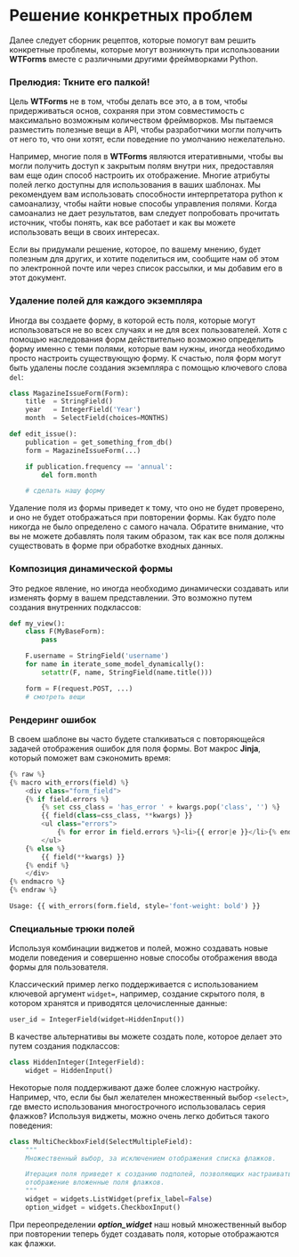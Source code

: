 # Решение конкретных проблем

Далее следует сборник рецептов, которые помогут вам решить конкретные проблемы, которые могут возникнуть при использовании **WTForms** вместе с различными другими фреймворками Python.

### Прелюдия: Ткните его палкой!

Цель **WTForms** не в том, чтобы делать все это, а в том, чтобы придерживаться основ, сохраняя при этом совместимость с максимально возможным количеством фреймворков. Мы пытаемся разместить полезные вещи в API, чтобы разработчики могли получить от него то, что они хотят, если поведение по умолчанию нежелательно.

Например, многие поля в **WTForms** являются итеративными, чтобы вы могли получить доступ к закрытым полям внутри них, предоставляя вам еще один способ настроить их отображение. Многие атрибуты полей легко доступны для использования в ваших шаблонах. Мы рекомендуем вам использовать способности интерпретатора python к самоанализу, чтобы найти новые способы управления полями. Когда самоанализ не дает результатов, вам следует попробовать прочитать источник, чтобы понять, как все работает и как вы можете использовать вещи в своих интересах.

Если вы придумали решение, которое, по вашему мнению, будет полезным для других, и хотите поделиться им, сообщите нам об этом по электронной почте или через список рассылки, и мы добавим его в этот документ.

### Удаление полей для каждого экземпляра

Иногда вы создаете форму, в которой есть поля, которые могут использоваться не во всех случаях и не для всех пользователей. Хотя с помощью наследования форм действительно возможно определить форму именно с теми полями, которые вам нужны, иногда необходимо просто настроить существующую форму. К счастью, поля форм могут быть удалены после создания экземпляра с помощью ключевого слова `del`:

```python
class MagazineIssueForm(Form):
    title  = StringField()
    year   = IntegerField('Year')
    month  = SelectField(choices=MONTHS)

def edit_issue():
    publication = get_something_from_db()
    form = MagazineIssueForm(...)

    if publication.frequency == 'annual':
        del form.month

    # сделать нашу форму
```

Удаление поля из формы приведет к тому, что оно не будет проверено, и оно не будет отображаться при повторении формы. Как будто поле никогда не было определено с самого начала. Обратите внимание, что вы не можете добавлять поля таким образом, так как все поля должны существовать в форме при обработке входных данных.

### Композиция динамической формы

Это редкое явление, но иногда необходимо динамически создавать или изменять форму в вашем представлении. Это возможно путем создания внутренних подклассов:

```python
def my_view():
    class F(MyBaseForm):
        pass

    F.username = StringField('username')
    for name in iterate_some_model_dynamically():
        setattr(F, name, StringField(name.title()))

    form = F(request.POST, ...)
    # смотреть вещи
```

### Рендеринг ошибок

В своем шаблоне вы часто будете сталкиваться с повторяющейся задачей отображения ошибок для поля формы. Вот макрос **Jinja**, который поможет вам сэкономить время:

```python
{% raw %}
{% macro with_errors(field) %}
    <div class="form_field">
    {% if field.errors %}
        {% set css_class = 'has_error ' + kwargs.pop('class', '') %}
        {{ field(class=css_class, **kwargs) }}
        <ul class="errors">
            {% for error in field.errors %}<li>{{ error|e }}</li>{% endfor %}
        </ul>
    {% else %}
        {{ field(**kwargs) }}
    {% endif %}
    </div>
{% endmacro %}
{% endraw %}

Usage: {{ with_errors(form.field, style='font-weight: bold') }}
```

### Специальные трюки полей

Используя комбинации виджетов и полей, можно создавать новые модели поведения и совершенно новые способы отображения ввода формы для пользователя.

Классический пример легко поддерживается с использованием ключевой аргумент `widget=`, например, создание скрытого поля, в котором хранятся и приводятся целочисленные данные:

```python
user_id = IntegerField(widget=HiddenInput())
```

В качестве альтернативы вы можете создать поле, которое делает это путем создания подклассов:

```python
class HiddenInteger(IntegerField):
    widget = HiddenInput()
```

Некоторые поля поддерживают даже более сложную настройку. Например, что, если бы был желателен множественный выбор `<select>`, где вместо использования многострочного  использовалась серия флажков? Используя виджеты, можно очень легко добиться такого поведения:

```python
class MultiCheckboxField(SelectMultipleField):
    """
    Множественный выбор, за исключением отображения списка флажков.

    Итерация поля приведет к созданию подполей, позволяющих настраивать
    отображение вложенные поля флажков.
    """
    widget = widgets.ListWidget(prefix_label=False)
    option_widget = widgets.CheckboxInput()
```

При переопределении _**option\_widget**_ наш новый множественный выбор при повторении теперь будет создавать поля, которые отображаются как флажки.
